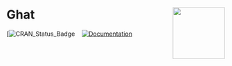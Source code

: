 # Ghat <img src="https://github.com/Medhat86/Ghat/blob/master/1649142570895.jpg" align="right" alt="" width="120" />


[![CRAN_Status_Badge](https://[cran.r-project.org/package=sjPlot](https://cran.r-project.org/web/packages/Ghat/index.html)) &#160;&#160; [![Documentation](https://img.shields.io/badge/documentation-sjPlot-orange.svg?colorB=E91E63)](https://strengejacke.github.io/sjPlot/) &#160;&#160;
